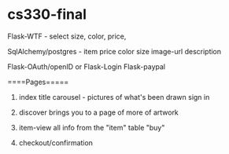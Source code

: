 # cs330-final


Flask-WTF - select size, color, price, 

SqlAlchemy/postgres - 
  item
      price
      color
      size
      image-url
      description
  
  


Flask-OAuth/openID or Flask-Login
Flask-paypal



====Pages=====
1) index
    title
    carousel - pictures of what's been drawn
    sign in

2) discover
    brings you to a page of more of artwork
  
3) item-view
    all info from the "item" table
    "buy"
    
4) checkout/confirmation
    
  
